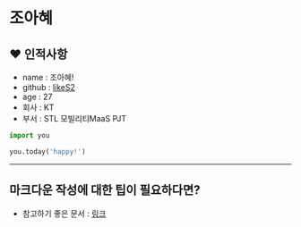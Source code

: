 # 조아혜

## ❤️ 인적사항

- name : 조아혜!
- github : [likeS2](https://github.com/likeS2)
- age : 27
- 회사 : KT
- 부서 : STL 모빌리티MaaS PJT

```python
import you

you.today('happy!')
```

---

## 마크다운 작성에 대한 팁이 필요하다면?

- 참고하기 좋은 문서 : [링크](https://gist.github.com/ihoneymon/652be052a0727ad59601)
